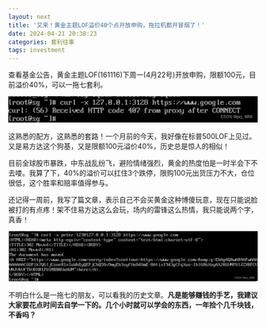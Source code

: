 ```yaml
---
layout: next
title: '又来！黄金主题LOF溢价40个点开放申购，拖拉机都开冒烟了！'
date: 2024-04-21 20:38:23
categories: 套利往事
tags: investment
---
```


查看基金公告，黄金主题LOF(161116)下周一(4月22号)开放申购，限额100元，目前溢价40%，可以一拖七套利。
<!-- more -->
![](image1.png)

这熟悉的配方，这熟悉的套路！一个月前的今天，我好像在标普500LOF上见过。又是易方达这个狗基，又是限额100元溢价40%，历史总是惊人的相似！

目前全球股市暴跌，中东战乱纷飞，避险情绪强烈，黄金的热度怕是一时半会下不去喽。我算了下，40%的溢价可以扛住3个跌停，限购100元出货压力不大，仓位很低，这个胜率和赔率值得参与。

还记得一周前，我写了篇文章，表示自己不会买黄金这种博傻玩意，现在只能说脸被打的有点疼！架不住易方达这么会玩，场内的雷锋这么热情，我只能说两个字，真香！

![](image2.png)

不明白什么是一拖七的朋友，可以看我的历史文章。**凡是能够赚钱的手艺，我建议大家要花点时间去自学一下的。几个小时就可以学会的东西，一年捡个几千块钱，不香吗？**
